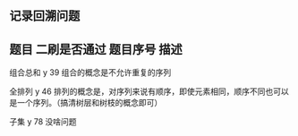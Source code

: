 ## 记录回溯问题

## 题目      二刷是否通过   题目序号          描述

组合总和       y             39        组合的概念是不允许重复的序列

全排列         y             46        排列的概念是，对序列来说有顺序，即使元素相同，顺序不同也可以是一个序列。（搞清树层和树枝的概念即可）

子集           y             78        没啥问题
